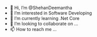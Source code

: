 - 👋 Hi, I’m @ShehanDeemantha
- 👀 I’m interested in Software Developing
- 🌱 I’m currently learning .Net Core
- 💞️ I’m looking to collaborate on ...
- 📫 How to reach me ...

<!---
ShehanDeemantha/ShehanDeemantha is a ✨ special ✨ repository because its `README.md` (this file) appears on your GitHub profile.
You can click the Preview link to take a look at your changes.
--->
